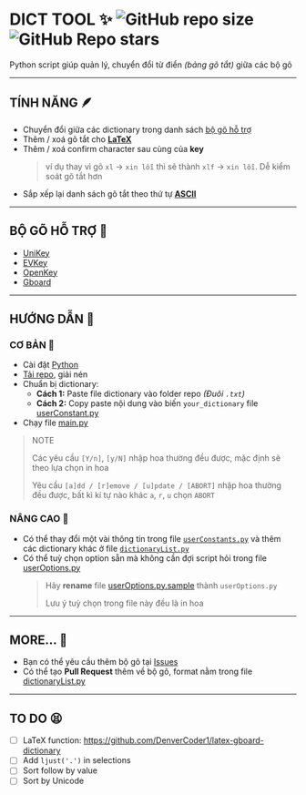 # DICT TOOL ✨ ![GitHub repo size](https://img.shields.io/github/repo-size/KevinNitroG/Dict-Tool?style=for-the-badge) ![GitHub Repo stars](https://img.shields.io/github/stars/KevinNitroG/Dict-Tool?style=for-the-badge)

Python script giúp quản lý, chuyển đổi từ điển _(bảng gõ tắt)_ giữa các bộ gõ

---

## TÍNH NĂNG 🪶

-   Chuyển đổi giữa các dictionary trong danh sách [bộ gõ hỗ trợ](#bộ-gõ-hỗ-trợ)
-   Thêm / xoá gõ tắt cho [**LaTeX**](https://github.com/DenverCoder1/latex-gboard-dictionary)
-   Thêm / xoá confirm character sau cùng của **key**
    > ví dụ thay vì gõ `xl` -> `xin lỗi` thì sẽ thành `xlf` -> `xin lỗi`. Dễ kiểm soát gõ tắt hơn
-   Sắp xếp lại danh sách gõ tắt theo thứ tự [**ASCII**](https://www.vlsifacts.com/wp-content/uploads/2023/02/ASCII-Code.png)

---

## BỘ GÕ HỖ TRỢ 📃

-   [UniKey](https://www.unikey.org/)
-   [EVKey](https://evkeyvn.com/)
-   [OpenKey](https://open-key.org/)
-   [Gboard](https://play.google.com/store/apps/details?id=com.google.android.inputmethod.latin)

---

## HƯỚNG DẪN 📄

### CƠ BẢN 🐣

-   Cài đặt [Python](https://www.python.org/downloads/)
-   [Tải repo](https://github.com/KevinNitroG/Dict-Tool/archive/refs/heads/main.zip), giải nén
-   Chuẩn bị dictionary:
    -   **Cách 1:** Paste file dictionary vào folder repo _(Đuôi `.txt`)_
    -   **Cách 2:** Copy paste nội dung vào biến `your_dictionary` file [userConstant.py](../userConstants.py)
-   Chạy file [main.py](../main.py)

> NOTE
>
> Các yêu cầu `[Y/n]`, `[y/N]` nhập hoa thường đều được, mặc định sẽ theo lựa chọn in hoa
>
> Yêu cầu `[a]dd / [r]emove / [u]pdate / [ABORT]` nhập hoa thường đều được, bất kì kí tự nào khác `a`, `r`, `u` chọn `ABORT`

### NÂNG CAO 🦾

-   Có thể thay đổi một vài thông tin trong file [`userConstants.py`](../userConstants.py) và thêm các dictionary khác ở file [`dictionaryList.py`](../dictionaryList.py)
-   Có thể tuỳ chọn option sẵn mà không cần đợi script hỏi trong file [userOptions.py](../userOptions.py)
    > Hãy **rename** file [userOptions.py.sample](../userOptions.py.sample) thành `userOptions.py`
    >
    > Lưu ý tuỳ chọn trong file này đều là in hoa

<!-- ---

## LƯU Ý
 -->

---

## MORE... 🥰

-   Bạn có thể yêu cầu thêm bộ gõ tại [Issues](https://github.com/KevinNitroG/Dict-Tool/issues)
-   Có thể tạo **Pull Request** thêm về bộ gõ, format nằm trong file [dictionaryList.py](../dictionaryList.py)

---

## TO DO 😫

-   [ ] LaTeX function: https://github.com/DenverCoder1/latex-gboard-dictionary
-   [ ] Add `ljust('.')` in selections
-   [ ] Sort follow by value
-   [ ] Sort by Unicode

